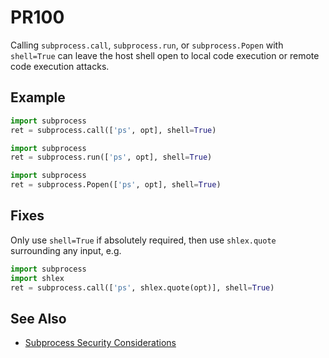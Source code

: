 # PR100

Calling `subprocess.call`, `subprocess.run`, or `subprocess.Popen` with `shell=True` can leave the host shell open to local code execution or remote code execution attacks.

## Example

```python
import subprocess
ret = subprocess.call(['ps', opt], shell=True)
```

```python
import subprocess
ret = subprocess.run(['ps', opt], shell=True)
```

```python
import subprocess
ret = subprocess.Popen(['ps', opt], shell=True)
```

## Fixes

Only use `shell=True` if absolutely required, then use `shlex.quote` surrounding any input, e.g.

```python
import subprocess
import shlex
ret = subprocess.call(['ps', shlex.quote(opt)], shell=True)
```

## See Also

* [Subprocess Security Considerations](https://docs.python.org/3/library/subprocess.html#security-considerations)